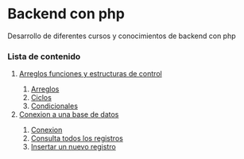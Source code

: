 <h1> Backend con php </h1>
<p> Desarrollo de diferentes cursos y conocimientos de backend con php </p>

<h3> Lista de contenido </h3>
<ol>
    <li> <a href="Arreglos_funciones_estructuras_de_control">
     Arreglos funciones y estructuras de control </a> </li>
    <ol>
        <li><a href="Arreglos_funciones_estructuras_de_control/array/">Arreglos</a></li>
        <li><a href="Arreglos_funciones_estructuras_de_control/ciclos/">Ciclos</a></li>
        <li><a href="Arreglos_funciones_estructuras_de_control/condicionales/">Condicionales</a></li>
    </ol>
    <li> <a href="baseDeDatos/">
     Conexion a una base de datos</a> </li>
     <ol>
        <li><a href="baseDeDatos/conexion.php">Conexion</a></li>
        <li><a href="baseDeDatos/consulta.php">Consulta todos los registros</a></li>
        <li><a href="baseDeDatos/insert.php">Insertar un nuevo registro</a></li>
    </ol>
</ol>